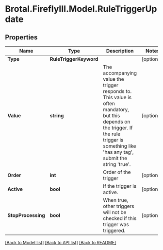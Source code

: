 # Brotal.FireflyIII.Model.RuleTriggerUpdate

## Properties

Name | Type | Description | Notes
------------ | ------------- | ------------- | -------------
**Type** | **RuleTriggerKeyword** |  | [optional] 
**Value** | **string** | The accompanying value the trigger responds to. This value is often mandatory, but this depends on the trigger. If the rule trigger is something like &#39;has any tag&#39;, submit the string &#39;true&#39;. | [optional] 
**Order** | **int** | Order of the trigger | [optional] 
**Active** | **bool** | If the trigger is active. | [optional] 
**StopProcessing** | **bool** | When true, other triggers will not be checked if this trigger was triggered. | [optional] 

[[Back to Model list]](../../README.md#documentation-for-models) [[Back to API list]](../../README.md#documentation-for-api-endpoints) [[Back to README]](../../README.md)

